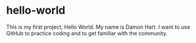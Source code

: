 # hello-world
This is my first project, Hello World.
My name is Damon Hart.  I want to use GitHub to practice coding and to get familiar with the community.
